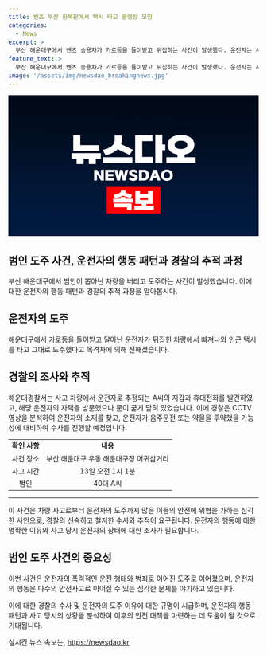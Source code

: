 ```yaml
---
title: 벤츠 부산 한복판에서 택시 타고 줄행랑 모험
categories:
  - News
excerpt: >
  부산 해운대구에서 벤츠 승용차가 가로등을 들이받고 뒤집히는 사건이 발생했다. 운전자는 사고 후 택시를 타고 도주하며 경찰의 추적을 받고 있다. 인명피해는 없었으나, 운전자의 행방은 묘연하다. 운전자의 음주운전 또는 약물 복용 가능성을 염두에 두고 수사가 진행 중이며, 블랙박스 분석 등을 통해 운전자의 도주 이유를 밝혀내고 있다. (150자)
feature_text: >
  부산 해운대구에서 벤츠 승용차가 가로등을 들이받고 뒤집히는 사건이 발생했다. 운전자는 사고 후 택시를 타고 도주하며 경찰의 추적을 받고 있다. 인명피해는 없었으나, 운전자의 행방은 묘연하다. 운전자의 음주운전 또는 약물 복용 가능성을 염두에 두고 수사가 진행 중이며, 블랙박스 분석 등을 통해 운전자의 도주 이유를 밝혀내고 있다. (150자)
image: '/assets/img/newsdao_breakingnews.jpg'
---
```


<p><img src="/assets/img/newsdao_breakingnews.jpg" alt="firstkoreanews 속보" /></p>

<h2>범인 도주 사건, 운전자의 행동 패턴과 경찰의 추적 과정</h2>

<p data-ke-size="size16">부산 해운대구에서 범인이 뽑아난 차량을 버리고 도주하는 사건이 발생했습니다. 이에 대한 운전자의 행동 패턴과 경찰의 추적 과정을 알아봅시다.</p>

<h2 data-ke-size="size26">운전자의 도주</h2>

<p data-ke-size="size16">해운대구에서 가로등을 들이받고 달아난 운전자가 뒤집힌 차량에서 빠져나와 인근 택시를 타고 그대로 도주했다고 목격자에 의해 전해졌습니다.</p>

<h2 data-ke-size="size26">경찰의 조사와 추적</h2>

<p data-ke-size="size16">해운대경찰서는 사고 차량에서 운전자로 추정되는 A씨의 지갑과 휴대전화를 발견하였고, 해당 운전자의 자택을 방문했으나 문이 굳게 닫혀 있었습니다. 이에 경찰은 CCTV 영상을 분석하여 운전자의 소재를 찾고, 운전자가 음주운전 또는 약물을 투약했을 가능성에 대비하여 수사를 진행할 예정입니다.</p>

<table>
  <tbody>
    <tr>
      <td style="text-align: center; height: 17px;"><b>확인 사항</b></td>
      <td style="text-align: center; height: 17px;"><b>내용</b></td>
    </tr>
    <tr>
      <td style="text-align: center; height: 17px;">사건 장소</td>
      <td style="text-align: center; height: 17px;">부산 해운대구 우동 해운대구청 어귀삼거리</td>
    </tr>
    <tr>
      <td style="text-align: center; height: 17px;">사고 시간</td>
      <td style="text-align: center; height: 17px;">13일 오전 1시 1분</td>
    </tr>
    <tr>
      <td style="text-align: center; height: 17px;">범인</td>
      <td style="text-align: center; height: 17px;">40대 A씨</td>
    </tr>
  </tbody>
</table>

<hr>

<p data-ke-size="size16">이 사건은 차량 사고로부터 운전자의 도주까지 많은 이들의 안전에 위협을 가하는 심각한 사안으로, 경찰의 신속하고 철저한 수사와 추적이 요구됩니다. 운전자의 행동에 대한 명확한 이유와 사고 당시 운전자의 상태에 대한 조사가 필요합니다.</p>

<h2 data-ke-size="size26">범인 도주 사건의 중요성</h2>

<p data-ke-size="size16">이번 사건은 운전자의 폭력적인 운전 행태와 범죄로 이어진 도주로 이어졌으며, 운전자의 행동은 다수의 안전사고로 이어질 수 있는 심각한 문제를 야기하고 있습니다.</p>

<p data-ke-size="size16">이에 대한 경찰의 수사 및 운전자의 도주 이유에 대한 규명이 시급하며, 운전자의 행동 패턴과 사고 당시의 상황을 분석하여 이후의 안전 대책을 마련하는 데 도움이 될 것으로 기대됩니다.</p>
실시간 뉴스 속보는, <a href="https://newsdao.kr" rel="dofollow">https://newsdao.kr</a>


